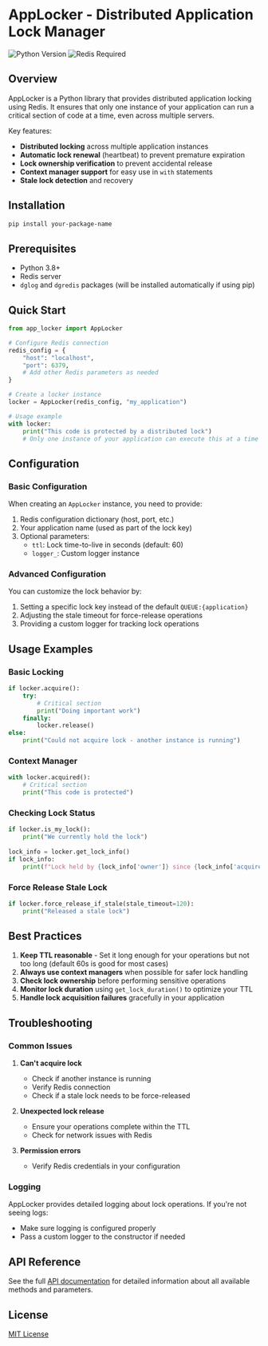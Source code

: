 # AppLocker - Distributed Application Lock Manager

![Python Version](https://img.shields.io/badge/python-3.8%2B-blue)
![Redis Required](https://img.shields.io/badge/requires-Redis-red)

## Overview

AppLocker is a Python library that provides distributed application locking using Redis. It ensures that only one instance of your application can run a critical section of code at a time, even across multiple servers.

Key features:
- **Distributed locking** across multiple application instances
- **Automatic lock renewal** (heartbeat) to prevent premature expiration
- **Lock ownership verification** to prevent accidental release
- **Context manager support** for easy use in `with` statements
- **Stale lock detection** and recovery

## Installation

```bash
pip install your-package-name
```

## Prerequisites

- Python 3.8+
- Redis server
- `dglog` and `dgredis` packages (will be installed automatically if using pip)

## Quick Start

```python
from app_locker import AppLocker

# Configure Redis connection
redis_config = {
    "host": "localhost",
    "port": 6379,
    # Add other Redis parameters as needed
}

# Create a locker instance
locker = AppLocker(redis_config, "my_application")

# Usage example
with locker:
    print("This code is protected by a distributed lock")
    # Only one instance of your application can execute this at a time
```

## Configuration

### Basic Configuration

When creating an `AppLocker` instance, you need to provide:

1. Redis configuration dictionary (host, port, etc.)
2. Your application name (used as part of the lock key)
3. Optional parameters:
   - `ttl`: Lock time-to-live in seconds (default: 60)
   - `logger_`: Custom logger instance

### Advanced Configuration

You can customize the lock behavior by:

1. Setting a specific lock key instead of the default `QUEUE:{application}`
2. Adjusting the stale timeout for force-release operations
3. Providing a custom logger for tracking lock operations

## Usage Examples

### Basic Locking

```python
if locker.acquire():
    try:
        # Critical section
        print("Doing important work")
    finally:
        locker.release()
else:
    print("Could not acquire lock - another instance is running")
```

### Context Manager

```python
with locker.acquired():
    # Critical section
    print("This code is protected")
```

### Checking Lock Status

```python
if locker.is_my_lock():
    print("We currently hold the lock")
    
lock_info = locker.get_lock_info()
if lock_info:
    print(f"Lock held by {lock_info['owner']} since {lock_info['acquired_at']}")
```

### Force Release Stale Lock

```python
if locker.force_release_if_stale(stale_timeout=120):
    print("Released a stale lock")
```

## Best Practices

1. **Keep TTL reasonable** - Set it long enough for your operations but not too long (default 60s is good for most cases)
2. **Always use context managers** when possible for safer lock handling
3. **Check lock ownership** before performing sensitive operations
4. **Monitor lock duration** using `get_lock_duration()` to optimize your TTL
5. **Handle lock acquisition failures** gracefully in your application

## Troubleshooting

### Common Issues

1. **Can't acquire lock**
   - Check if another instance is running
   - Verify Redis connection
   - Check if a stale lock needs to be force-released

2. **Unexpected lock release**
   - Ensure your operations complete within the TTL
   - Check for network issues with Redis

3. **Permission errors**
   - Verify Redis credentials in your configuration

### Logging

AppLocker provides detailed logging about lock operations. If you're not seeing logs:
- Make sure logging is configured properly
- Pass a custom logger to the constructor if needed

## API Reference

See the full [API documentation](API.md) for detailed information about all available methods and parameters.

## License

[MIT License](LICENSE)
